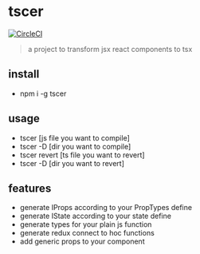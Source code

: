 # tscer

[![CircleCI](https://circleci.com/gh/sonacy/tscer.svg?style=svg)](https://circleci.com/gh/sonacy/tscer)

> a project to transform jsx react components to tsx

## install

- npm i -g tscer

## usage

- tscer [js file you want to compile]
- tscer -D [dir you want to compile]
- tscer revert [ts file you want to revert]
- tscer -D [dir you want to revert]

## features

- generate IProps according to your PropTypes define
- generate IState according to your state define
- generate types for your plain js function
- generate redux connect to hoc functions
- add generic props to your component
